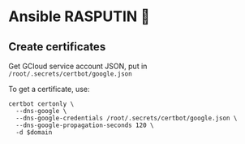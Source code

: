 # Ansible RASPUTIN :robot:

## Create certificates

Get GCloud service account JSON, put in `/root/.secrets/certbot/google.json`

To get a certificate, use:

    certbot certonly \
      --dns-google \
      --dns-google-credentials /root/.secrets/certbot/google.json \
      --dns-google-propagation-seconds 120 \
      -d $domain
